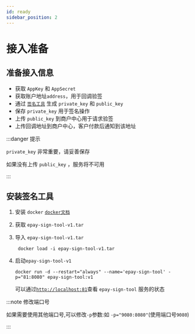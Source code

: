```yaml
---
id: ready
sidebar_position: 2
---
```


# 接入准备

## 准备接入信息

- 获取 `AppKey` 和 `AppSecret`
- 获取账户地址`address`，用于回调验签
- 通过 [`签名工具`](./sign-tool#生成秘钥对) 生成 `private_key` 和 `public_key`
- 保存 `private_key` 用于签名操作
- 上传 `public_key` 到商户中心用于请求验签
- 上传回调地址到商户中心，客户付款后通知到该地址

:::danger 提示

`private_key` 非常重要，请妥善保存

如果没有上传 `public_key` ，服务将不可用

:::

## 安装签名工具

1. 安装 `docker` [`docker文档`](https://docs.docker.com/get-docker/)
2. 获取 `epay-sign-tool-v1.tar`
3. 导入 `epay-sign-tool-v1.tar`

   ```shell
    docker load -i epay-sign-tool-v1.tar
   ```

4. 启动`epay-sign-tool-v1`

   ```shell
   docker run -d --restart="always" --name='epay-sign-tool' -p="81:8080" epay-sign-tool:v1
   ```

   可以通过[`http://localhost:81`](http://localhost:81)查看 `epay-sign-tool` 服务的状态

:::note 修改端口号

如果需要使用其他端口号,可以修改`-p`参数:如 `-p="9080:8080"`(使用端口号`9080`)

:::
